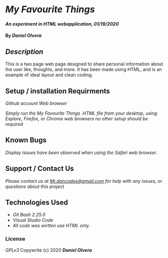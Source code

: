 # _My Favourite Things_

#### _An experiment in HTML webapplication, 01/19/2020_
#### By _**Daniel Olvera**_

## _Description_
This is a two page web page designed to share personal information about the user like, thoughts, and more.
It has been made using HTML, and is an example of ideal layout and clean coding.

## Setup / installation Requirments
*_Github account_*
*_Web browser_*

_Simply run the My Favourite Things .HTML file from your desktop, using Explore, Firefox, or Chrome web browsers 
no other setup should be required_ 

## Known Bugs 
_Display issues have been observed when using the Safari web browser_. 

## Support / Contact Us
_Please contact us at Mr.dancodes@gmail.com for help with any issues, or questions about this project_

## Technologies Used
* _Git Bash 2.25.0_
* _Visual Studio Code_
* _All code was wirtten use HTML only._

### License
_GPLv3_
Copywrite (c) 2020 **_Daniel Olvera_**
